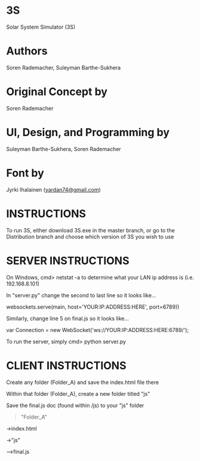 # 3S
Solar System Simulator (3S)
# Authors
Soren Rademacher, Suleyman Barthe-Sukhera
# Original Concept by
Soren Rademacher
# UI, Design, and Programming by
Suleyman Barthe-Sukhera, Soren Rademacher
# Font by
Jyrki Ihalainen (yardan74@gmail.com)

# INSTRUCTIONS
To run 3S, either download 3S.exe in the master branch, or go to the Distribution branch and choose which version of 3S you wish to use

# SERVER INSTRUCTIONS
On Windows, cmd> netstat -a to determine what your LAN ip address is (i.e. 192.168.8.101)

In "server.py" change the second to last line so it looks like...

  websockets.serve(main, host='YOUR:IP:ADDRESS:HERE', port=6789))
  
Similarly, change line 5 on final.js so it looks like...

  var Connection = new WebSocket('ws://YOUR:IP:ADDRESS:HERE:6789/');
  
To run the server, simply cmd> python server.py


# CLIENT INSTRUCTIONS
Create any folder (Folder_A) and save the index.html file there

Within that folder (Folder_A), create a new folder titled "js"

Save the final.js doc (found within /js) to your "js" folder

>"Folder_A"

->index.html

->"js"

-->final.js

